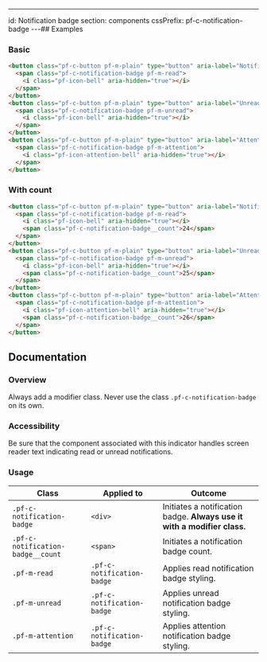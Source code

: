 ---
id: Notification badge
section: components
cssPrefix: pf-c-notification-badge
---## Examples

### Basic

```html
<button class="pf-c-button pf-m-plain" type="button" aria-label="Notifications">
  <span class="pf-c-notification-badge pf-m-read">
    <i class="pf-icon-bell" aria-hidden="true"></i>
  </span>
</button>
<button class="pf-c-button pf-m-plain" type="button" aria-label="Unread notifications">
  <span class="pf-c-notification-badge pf-m-unread">
    <i class="pf-icon-bell" aria-hidden="true"></i>
  </span>
</button>
<button class="pf-c-button pf-m-plain" type="button" aria-label="Attention notifications">
  <span class="pf-c-notification-badge pf-m-attention">
    <i class="pf-icon-attention-bell" aria-hidden="true"></i>
  </span>
</button>
```

### With count

```html
<button class="pf-c-button pf-m-plain" type="button" aria-label="Notifications">
  <span class="pf-c-notification-badge pf-m-read">
    <i class="pf-icon-bell" aria-hidden="true"></i>
    <span class="pf-c-notification-badge__count">24</span>
  </span>
</button>
<button class="pf-c-button pf-m-plain" type="button" aria-label="Unread notifications">
  <span class="pf-c-notification-badge pf-m-unread">
    <i class="pf-icon-bell" aria-hidden="true"></i>
    <span class="pf-c-notification-badge__count">25</span>
  </span>
</button>
<button class="pf-c-button pf-m-plain" type="button" aria-label="Attention notifications">
  <span class="pf-c-notification-badge pf-m-attention">
    <i class="pf-icon-attention-bell" aria-hidden="true"></i>
    <span class="pf-c-notification-badge__count">26</span>
  </span>
</button>
```

## Documentation

### Overview

Always add a modifier class. Never use the class `.pf-c-notification-badge` on its own.

### Accessibility

Be sure that the component associated with this indicator handles screen reader text indicating read or unread notifications.

### Usage

| Class                             | Applied to                 | Outcome                                                                  |
| --------------------------------- | -------------------------- | ------------------------------------------------------------------------ |
| `.pf-c-notification-badge`        | `<div>`                    | Initiates a notification badge. **Always use it with a modifier class.** |
| `.pf-c-notification-badge__count` | `<span>`                   | Initiates a notification badge count.                                    |
| `.pf-m-read`                      | `.pf-c-notification-badge` | Applies read notification badge styling.                                 |
| `.pf-m-unread`                    | `.pf-c-notification-badge` | Applies unread notification badge styling.                               |
| `.pf-m-attention`                 | `.pf-c-notification-badge` | Applies attention notification badge styling.                            |
